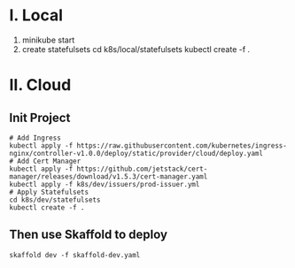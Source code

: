 # I. Local

1. minikube start
2. create statefulsets
   cd k8s/local/statefulsets
   kubectl create -f .

# II. Cloud

## Init Project

```shell
# Add Ingress
kubectl apply -f https://raw.githubusercontent.com/kubernetes/ingress-nginx/controller-v1.0.0/deploy/static/provider/cloud/deploy.yaml
# Add Cert Manager
kubectl apply -f https://github.com/jetstack/cert-manager/releases/download/v1.5.3/cert-manager.yaml
kubectl apply -f k8s/dev/issuers/prod-issuer.yml
# Apply Statefulsets
cd k8s/dev/statefulsets
kubectl create -f .
```

## Then use Skaffold to deploy

```shell
skaffold dev -f skaffold-dev.yaml
```

